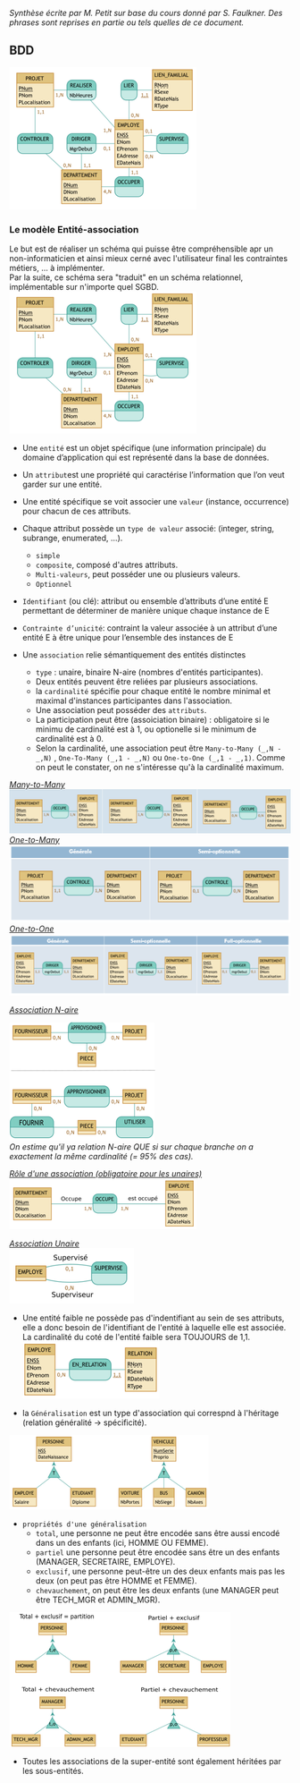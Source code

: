 *Synthèse écrite par M. Petit sur base du cours donné par S. Faulkner.
Des phrases sont reprises en partie ou tels quelles de ce document.*

## BDD
![](./IMG/EA_1.PNG)


### Le modèle Entité-association

Le but est de réaliser un schéma qui puisse être compréhensible apr un non-informaticien et ainsi mieux cerné avec l'utilisateur final les contraintes métiers, ... à implémenter.  
Par la suite, ce schéma sera "traduit" en un schéma relationnel, implémentable sur n'importe quel SGBD. 
![exemple](./IMG/EA_1.PNG)

* Une ``entité`` est un objet spécifique (une information principale) du domaine d’application qui est représenté dans la base de données.

* Un ``attribut``est une propriété qui caractérise l’information que l’on veut garder sur une entité.

* Une entité spécifique se voit associer une ``valeur`` (instance, occurrence) pour chacun de ces attributs.

* Chaque attribut possède un ``type de valeur`` associé: (integer, string, subrange, enumerated, …).
  * ``simple``
  * ``composite``, composé d'autres attributs.
  * ``Multi-valeurs``, peut posséder une ou plusieurs valeurs.
  * ``Optionnel``

* ``Identifiant`` (ou clé): attribut ou ensemble d’attributs d’une entité E permettant de déterminer de manière unique chaque instance de E

* ``Contrainte d’unicité``: contraint la valeur associée à un attribut d’une entité E à être unique pour l’ensemble des instances de E

* Une ``association`` relie sémantiquement des entités distinctes
  * `type` : unaire, binaire N-aire (nombres d'entités participantes).
  * Deux entités peuvent être reliées par plusieurs associations.
  * la `cardinalité` spécifie pour chaque entité le nombre minimal et maximal d'instances participantes dans l'association.
  * Une association peut posséder des `attributs`.
  * La participation peut être (assoiciation binaire) : obligatoire si le minimu de cardinalité est à 1, ou optionelle si le minimum de cardinalité est à 0.
  * Selon la cardinalité, une association peut être `Many-to-Many (_,N - _,N)` , `One-To-Many (_,1 - _,N)` ou `One-to-One (_,1 - _,1)`. Comme on peut le constater, on ne s'intéresse qu'à la cardinalité maximum. 

<u>*Many-to-Many*</u>
![](./IMG/EA_2.PNG)
<u>*One-to-Many*</u>
![](./IMG/EA_3.PNG)
<u>*One-to-One*</u>
![](./IMG/EA_4.PNG)

<u>*Association N-aire*</u>   


![](./IMG/EA_5.PNG)  
*On estime qu'il ya relation N-aire QUE si sur chaque branche on a exactement la même cardinalité (= 95% des cas).* 

  
<u>*Rôle d'une association (obligatoire pour les unaires)*</u>
![](./IMG/EA_6.PNG)



<u>*Association Unaire*</u>  
![](./IMG/EA_7.PNG)


* Une entité faible ne possède pas d'indentifiant au sein de ses attributs, elle a donc besoin de l'identifiant de l'entité à laquelle elle est associée. La cardinalité du coté de l'entité faible sera TOUJOURS de 1,1.
![](./IMG/EA_8.PNG)


* la `Généralisation` est un type d'association qui correspnd à l'héritage (relation généralité -> spécificité).  

![](./IMG/EA_9.PNG)
  * `propriétés d'une généralisation`
    * `total`, une personne ne peut être encodée sans être aussi encodé dans un des enfants (ici, HOMME OU FEMME).
    * `partiel` une personne peut être encodée sans être un des enfants (MANAGER, SECRETAIRE, EMPLOYE).
    * `exclusif`, une personne peut-être un des deux enfants mais pas les deux (on peut pas être HOMME et FEMME).
    * `chevauchement`, on peut être les deux enfants (une MANAGER peut être TECH_MGR et ADMIN_MGR).  
    
![](./IMG/EA_10.PNG)
  * Toutes les associations de la super-entité sont également héritées par les sous-entités. 











